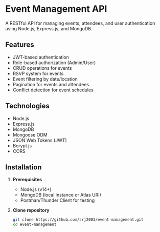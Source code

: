 # Event Management API

A RESTful API for managing events, attendees, and user authentication using Node.js, Express.js, and MongoDB.

## Features

- JWT-based authentication
- Role-based authorization (Admin/User)
- CRUD operations for events
- RSVP system for events
- Event filtering by date/location
- Pagination for events and attendees
- Conflict detection for event schedules

## Technologies

- Node.js
- Express.js
- MongoDB
- Mongoose ODM
- JSON Web Tokens (JWT)
- Bcrypt.js
- CORS

## Installation

1. **Prerequisites**
   - Node.js (v14+)
   - MongoDB (local instance or Atlas URI)
   - Postman/Thunder Client for testing

2. **Clone repository**
   ```bash
   git clone https://github.com/srj2003/event-management.git
   cd event-management